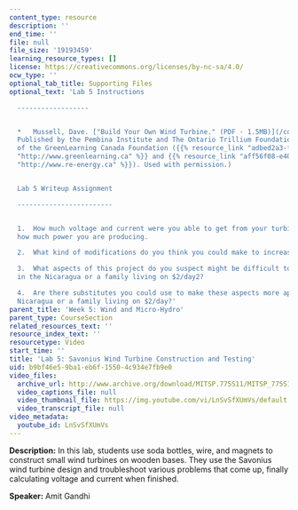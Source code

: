 ```yaml
---
content_type: resource
description: ''
end_time: ''
file: null
file_size: '19193459'
learning_resource_types: []
license: https://creativecommons.org/licenses/by-nc-sa/4.0/
ocw_type: ''
optional_tab_title: Supporting Files
optional_text: 'Lab 5 Instructions

  ------------------


  *   Mussell, Dave. ["Build Your Own Wind Turbine." (PDF - 1.5MB)](/courses/ec-711-d-lab-energy-spring-2011/resources/mitec_711s11_lab5)
  Published by the Pembina Institute and The Ontario Trillium Foundation, 2006. (Courtesy
  of the GreenLearning Canada Foundation ({{% resource_link "adbed2a3-fcac-4c0b-a49a-f933cf0fb3f6"
  "http://www.greenlearning.ca" %}} and {{% resource_link "aff56f08-e400-4e7a-b474-355dc1afe2ed"
  "http://www.re-energy.ca" %}}). Used with permission.)


  Lab 5 Writeup Assignment

  ------------------------


  1.  How much voltage and current were you able to get from your turbine? Calculate
  how much power you are producing.

  2.  What kind of modifications do you think you could make to increase the output?

  3.  What aspects of this project do you suspect might be difficult to accomplish
  in the Nicaragua or a family living on $2/day2?

  4.  Are there substitutes you could use to make these aspects more applicable to
  Nicaragua or a family living on $2/day?'
parent_title: 'Week 5: Wind and Micro-Hydro'
parent_type: CourseSection
related_resources_text: ''
resource_index_text: ''
resourcetype: Video
start_time: ''
title: 'Lab 5: Savonius Wind Turbine Construction and Testing'
uid: b9bf46e5-9ba1-eb6f-1550-4c934e7fb9e0
video_files:
  archive_url: http://www.archive.org/download/MITSP.775S11/MITSP_775S11lab05_300k.mp4
  video_captions_file: null
  video_thumbnail_file: https://img.youtube.com/vi/LnSvSfXUmVs/default.jpg
  video_transcript_file: null
video_metadata:
  youtube_id: LnSvSfXUmVs
---
```


**Description:** In this lab, students use soda bottles, wire, and magnets to construct small wind turbines on wooden bases. They use the Savonius wind turbine design and troubleshoot various problems that come up, finally calculating voltage and current when finished.

**Speaker:** Amit Gandhi

